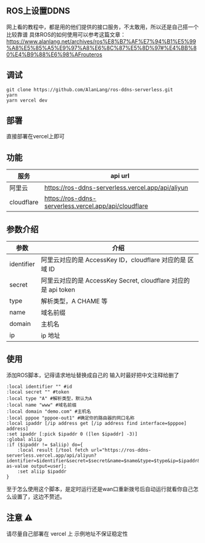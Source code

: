 ## ROS上设置DDNS
网上看的教程中，都是用的他们提供的接口服务，不太敢用，所以还是自己搭一个比较靠谱
具体ROS的如何使用可以参考这篇文章：https://www.alanlang.net/archives/ros%E8%B7%AF%E7%94%B1%E5%99%A8%E5%85%A5%E9%97%A8%E6%8C%87%E5%8D%97#%E4%BB%80%E4%B9%88%E6%98%AFrouteros

## 调试
```
git clone https://github.com/AlanLang/ros-ddns-serverless.git
yarn
yarn vercel dev
```

## 部署
直接部署在vercel上即可

## 功能
| 服务 | api url |
| --- | --- |
| 阿里云 | https://ros-ddns-serverless.vercel.app/api/aliyun |
| cloudflare | https://ros-ddns-serverless.vercel.app/api/cloudflare |

## 参数介绍
| 参数 | 介绍 |
| --- | --- |
| identifier | 阿里云对应的是 AccessKey ID，cloudflare 对应的是 区域 ID |
| secret | 阿里云对应的是 AccessKey Secret, cloudflare 对应的是 api token |
| type | 解析类型，A CHAME 等 |
| name | 域名前缀 |
| domain | 主机名 |
| ip | ip 地址 |

## 使用
添加ROS脚本，记得请求地址替换成自己的
输入时最好把中文注释给删了
```
:local identifier "" #id
:local secret "" #token
:local type "A" #解析类型，默认为A
:local name "www" #域名前缀
:local domain "demo.com" #主机名
:local pppoe "pppoe-out1" #确定你的路由器的网口名称
:local ipaddr [/ip address get [/ip address find interface=$pppoe] address]
:set ipaddr [:pick $ipaddr 0 ([len $ipaddr] -3)]
:global aliip
:if ($ipaddr != $aliip) do={
    :local result [/tool fetch url="https://ros-ddns-serverless.vercel.app/api/aliyun?identifier=$identifier&secret=$secret&name=$name&type=$type&ip=$ipaddr&domain=$domain" as-value output=user];
    :set aliip $ipaddr
}
```
至于怎么使用这个脚本，是定时运行还是wan口重新拨号后自动运行就看你自己怎么设置了，这边不赘述。

## 注意 ⚠️
请尽量自己部署在 vercel 上
示例地址不保证稳定性
